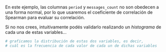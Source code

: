En este ejemplo, las columnas `period` y `messages_count` no son obedecen a una forma normal, por lo que usaremos el coeficiente de correlación de Spearman para evaluar su correlación. 

Si no nos crees, intuitivamente podés validarlo realizando un _histograma_ de cada una de estas variables...

```python
# graficamos la distribución de estas dos variables, es decir, 
# cuál es la frecuencia de cada valor de cada un de dichas variables
```

